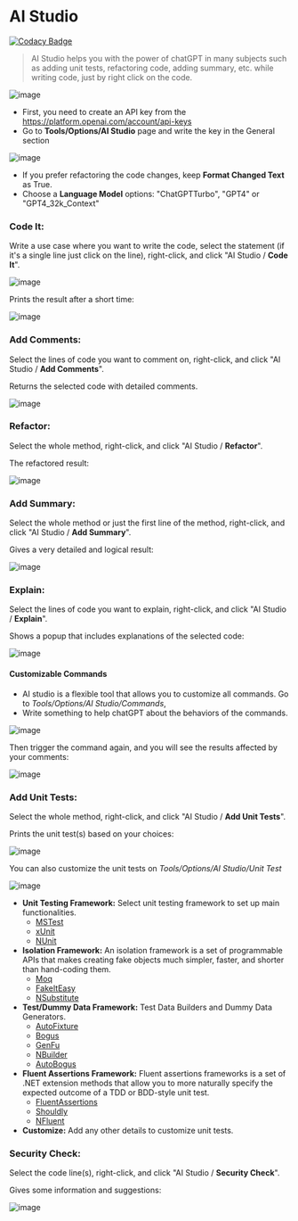# AI Studio
[![Codacy Badge](https://app.codacy.com/project/badge/Grade/400ac43e51b04f3fb2f335c1688b8d4b)](https://app.codacy.com/gh/ekondur/AI-Studio/dashboard?utm_source=gh&utm_medium=referral&utm_content=&utm_campaign=Badge_grade)
> AI Studio helps you with the power of chatGPT in many subjects such as adding unit tests, refactoring code, adding summary, etc. while writing code, just by right click on the code.

![image](https://user-images.githubusercontent.com/4971326/234110009-382af5bf-9bc8-4bec-892b-90bf66b03fa3.png)

- First, you need to create an API key from the https://platform.openai.com/account/api-keys
- Go to **Tools/Options/AI Studio** page and write the key in the General section

![image](https://github.com/ekondur/AI-Studio/assets/4971326/896600b6-14c5-4e1a-aaf6-087b4ceb141c)

- If you prefer refactoring the code changes, keep **Format Changed Text** as True.
- Choose a **Language Model** options: "ChatGPTTurbo", "GPT4" or "GPT4_32k_Context"

### Code It:
Write a use case where you want to write the code, select the statement (if it's a single line just click on the line), right-click, and click "AI Studio / **Code It**".

![image](https://user-images.githubusercontent.com/4971326/232882864-85547d6f-75ee-4d49-8684-a3b736b5da2e.png)

Prints the result after a short time:

![image](https://user-images.githubusercontent.com/4971326/232883443-de21b5c2-3415-4f5b-bed9-49077bf7732c.png)

### Add Comments:
Select the lines of code you want to comment on, right-click, and click "AI Studio / **Add Comments**".

Returns the selected code with detailed comments.

![image](https://user-images.githubusercontent.com/4971326/232887104-8778b163-6cbf-4dcb-a12b-caa6ba266565.png)

### Refactor:
Select the whole method, right-click, and click "AI Studio / **Refactor**".

The refactored result:

![image](https://user-images.githubusercontent.com/4971326/232884573-c8f18fc5-3564-4d8d-ad3a-742b85142b36.png)

### Add Summary:
Select the whole method or just the first line of the method, right-click, and click "AI Studio / **Add Summary**".

Gives a very detailed and logical result:

![image](https://user-images.githubusercontent.com/4971326/232885737-84f7befa-1cad-4ff7-ba10-4b84f659b2fc.png)

### Explain:
Select the lines of code you want to explain, right-click, and click "AI Studio / **Explain**".

Shows a popup that includes explanations of the selected code:

![image](https://user-images.githubusercontent.com/4971326/232888457-c12651dd-abcf-48f1-a0a5-578aaacfff06.png)

#### Customizable Commands
- AI studio is a flexible tool that allows you to customize all commands. Go to *Tools/Options/AI Studio/Commands*,
- Write something to help chatGPT about the behaviors of the commands.

![image](https://github.com/ekondur/AI-Studio/assets/4971326/0b49f17d-fa00-40dd-a1d3-ff8aa7e43f2d)

Then trigger the command again, and you will see the results affected by your comments:

![image](https://user-images.githubusercontent.com/4971326/232890352-64908383-623b-43f7-8dfa-32f305f67a43.png)

### Add Unit Tests:
Select the whole method, right-click, and click "AI Studio / **Add Unit Tests**".

Prints the unit test(s) based on your choices:

![image](https://user-images.githubusercontent.com/4971326/232892126-91f3c335-3633-4b4f-8c27-2da5b404e329.png)

You can also customize the unit tests on *Tools/Options/AI Studio/Unit Test*

![image](https://user-images.githubusercontent.com/4971326/232892595-9e304843-8b0d-4420-b058-a0f44688f46e.png)

- **Unit Testing Framework:** Select unit testing framework to set up main functionalities.
  - [MSTest](https://learn.microsoft.com/en-us/dotnet/core/testing/unit-testing-with-mstest)
  - [xUnit](https://learn.microsoft.com/en-us/dotnet/core/testing/unit-testing-with-dotnet-test)
  - [NUnit](https://learn.microsoft.com/en-us/dotnet/core/testing/unit-testing-with-nunit)
- **Isolation Framework:** An isolation framework is a set of programmable APIs that makes creating fake objects much simpler, faster, and shorter than hand-coding them.
  - [Moq](https://github.com/Moq/moq4)
  - [FakeItEasy](https://github.com/FakeItEasy/FakeItEasy)
  - [NSubstitute](https://github.com/nsubstitute/NSubstitute)
- **Test/Dummy Data Framework:** Test Data Builders and Dummy Data Generators.
  - [AutoFixture](https://github.com/AutoFixture/AutoFixture)
  - [Bogus](https://github.com/bchavez/Bogus)
  - [GenFu](https://github.com/MisterJames/GenFu)
  - [NBuilder](https://github.com/nbuilder/nbuilder)
  - [AutoBogus](https://github.com/nickdodd79/AutoBogus)
- **Fluent Assertions Framework:** Fluent assertions frameworks is a set of .NET extension methods that allow you to more naturally specify the expected outcome of a TDD or BDD-style unit test.
  - [FluentAssertions](https://fluentassertions.com/introduction)
  - [Shouldly](https://docs.shouldly.org/)
  - [NFluent](https://github.com/tpierrain/NFluent)
- **Customize:** Add any other details to customize unit tests.

### Security Check:
Select the code line(s), right-click, and click "AI Studio / **Security Check**".

Gives some information and suggestions:

![image](https://user-images.githubusercontent.com/4971326/234108978-486678ec-b2c3-4258-8a3d-e1b9488b9fb3.png)
